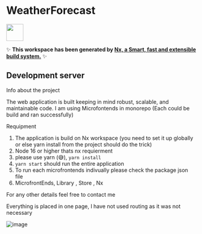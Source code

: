 # WeatherForecast

<a alt="Nx logo" href="https://nx.dev" target="_blank" rel="noreferrer"><img src="https://raw.githubusercontent.com/nrwl/nx/master/images/nx-logo.png" width="45"></a>

✨ **This workspace has been generated by [Nx, a Smart, fast and extensible build system.](https://nx.dev)** ✨

## Development server

Info about the project 

The web application is built keeping in mind robust, scalable, and maintainable code.
I am using Microfontends in monorepo (Each could be build and ran successfully) 

Requipment 
1. The application is build on Nx workspace (you need to set it up globally or else yarn install from the project should do the trick)
2. Node 16 or higher thats nx requierment 
3. please use yarn (😅), `yarn install`
4. `yarn start` should run the entire application
5. To run each microfrontends indivually please check the package json file 
6. MicrofrontEnds, Library , Store , Nx 

For any other details feel free to contact me 

Everything is placed in one page, I have not used routing as it was not necessary 

![image](https://github.com/stanislaus18/weather-forecast/assets/17940960/baf36f48-6f25-46e1-a7b6-eec6d13c2d5d)

